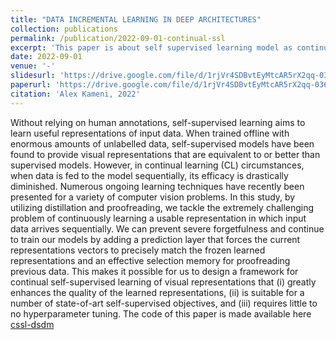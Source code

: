 ```yaml
---
title: "DATA INCREMENTAL LEARNING IN DEEP ARCHITECTURES"
collection: publications
permalink: /publication/2022-09-01-continual-ssl
excerpt: 'This paper is about self supervised learning model as continual learners'
date: 2022-09-01
venue: '-'
slidesurl: 'https://drive.google.com/file/d/1rjVr4SDBvtEyMtcAR5rX2qq-036I3gAh/view?usp=sharing'
paperurl: 'https://drive.google.com/file/d/1rjVr4SDBvtEyMtcAR5rX2qq-036I3gAh/view?usp=sharing'
citation: 'Alex Kameni, 2022'
---
```

Without relying on human annotations, self-supervised learning aims to learn useful representations of input data. When trained offline with enormous amounts of unlabelled data, self-supervised models have been found to provide visual representations that are equivalent to or better than supervised models. However, in continual learning (CL) circumstances, when data is fed to the model sequentially, its efficacy is drastically diminished. Numerous ongoing learning techniques have recently been presented for a variety of computer vision problems. In this study, by utilizing distillation and proofreading, we tackle the extremely challenging problem of continuously learning a usable representation in which input data arrives sequentially. We can prevent severe forgetfulness and continue to train our models by adding a prediction layer that forces the current representations vectors to precisely match the frozen learned representations and an effective selection memory for proofreading previous data. This makes it possible for us to design a framework for continual self-supervised learning of visual representations that (i) greatly enhances the quality of the learned representations, (ii) is suitable for a number of state-of-art self-supervised objectives, and (iii) requires little to no hyperparameter tuning. The code of this paper is made available here [cssl-dsdm](https://github.com/ensea-internship-2022/cassle-dsdm)
